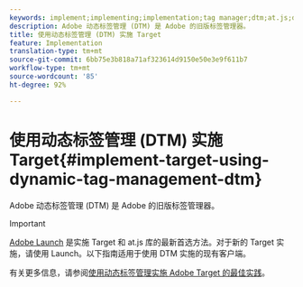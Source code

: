```yaml
---
keywords: implement;implementing;implementation;tag manager;dtm;at.js;dynamic tag management
description: Adobe 动态标签管理 (DTM) 是 Adobe 的旧版标签管理器。
title: 使用动态标签管理 (DTM) 实施 Target
feature: Implementation
translation-type: tm+mt
source-git-commit: 6bb75e3b818a71af323614d9150e50e3e9f611b7
workflow-type: tm+mt
source-wordcount: '85'
ht-degree: 92%

---
```



# 使用动态标签管理 (DTM) 实施 Target{#implement-target-using-dynamic-tag-management-dtm}

Adobe 动态标签管理 (DTM) 是 Adobe 的旧版标签管理器。

>[!IMPORTANT]
>
>[Adobe Launch](/help/c-implementing-target/c-implementing-target-for-client-side-web/how-to-deployatjs/cmp-implementing-target-using-adobe-launch.md#topic_5234DDAEB0834333BD6BA1B05892FC25) 是实施 Target 和 at.js 库的最新首选方法。对于新的 Target 实施，请使用 Launch。以下指南适用于使用 DTM 实施的现有客户端。

有关更多信息，请参阅[使用动态标签管理实施 Adobe Target 的最佳实践](https://experienceleague.adobe.com/docs/dtm/implementing/overview.html)。
